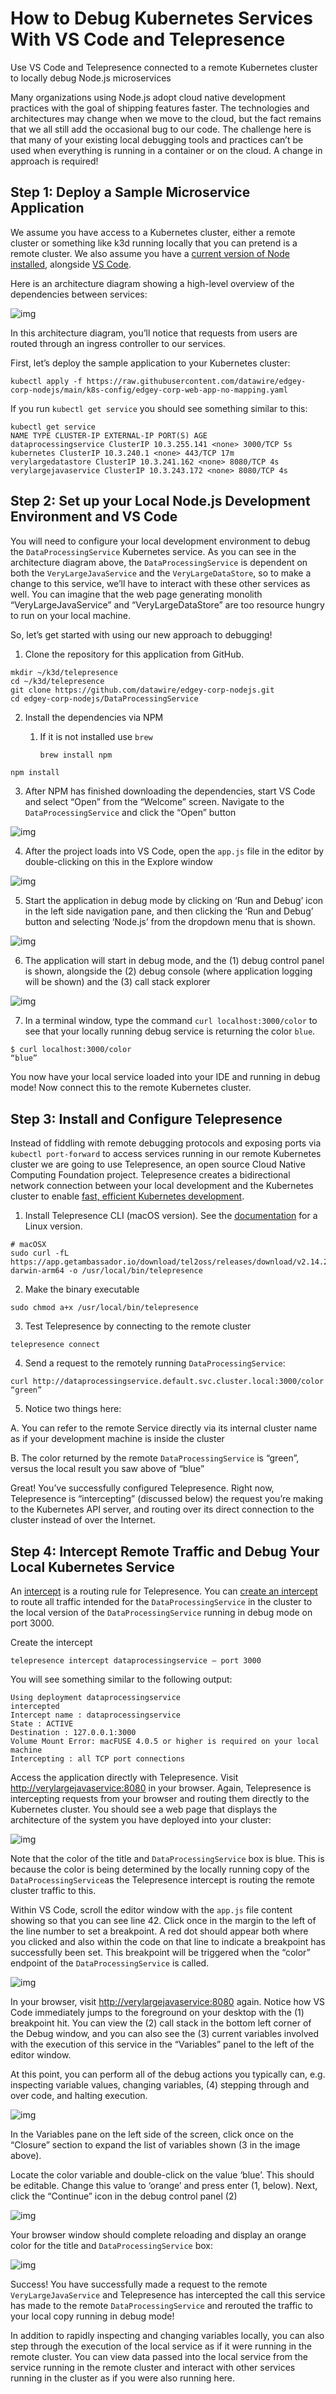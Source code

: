 # How to Debug Kubernetes Services With VS Code and Telepresence

Use VS Code and Telepresence connected to a remote Kubernetes cluster to locally debug Node.js microservices

Many organizations using Node.js adopt cloud native development practices with the goal of shipping features faster. The technologies and architectures may change when we move to the cloud, but the fact remains that we all still add the occasional bug to our code. The challenge here is that many of your existing local debugging tools and practices can’t be used when everything is running in a container or on the cloud. A change in approach is required!



## Step 1: Deploy a Sample Microservice Application

We assume you have access to a Kubernetes cluster, either a remote cluster or something like k3d running locally that you can pretend is a remote cluster. We also assume you have a [current version of Node installed](https://nodejs.org/en/download/), alongside [VS Code](https://code.visualstudio.com/).

Here is an architecture diagram showing a high-level overview of the dependencies between services:

![img](https://miro.medium.com/v2/resize:fit:1400/0*7z4okLAi88Hli3lF)

In this architecture diagram, you’ll notice that requests from users are routed through an ingress controller to our services. 

First, let’s deploy the sample application to your Kubernetes cluster:

```
kubectl apply -f https://raw.githubusercontent.com/datawire/edgey-corp-nodejs/main/k8s-config/edgey-corp-web-app-no-mapping.yaml
```

If you run `kubectl get service` you should see something similar to this:

```
kubectl get service
NAME TYPE CLUSTER-IP EXTERNAL-IP PORT(S) AGE
dataprocessingservice ClusterIP 10.3.255.141 <none> 3000/TCP 5s
kubernetes ClusterIP 10.3.240.1 <none> 443/TCP 17m
verylargedatastore ClusterIP 10.3.241.162 <none> 8080/TCP 4s
verylargejavaservice ClusterIP 10.3.243.172 <none> 8080/TCP 4s
```

## Step 2: Set up your Local Node.js Development Environment and VS Code

You will need to configure your local development environment to debug the `DataProcessingService` Kubernetes service. As you can see in the architecture diagram above, the `DataProcessingService` is dependent on both the `VeryLargeJavaService` and the `VeryLargeDataStore`, so to make a change to this service, we’ll have to interact with these other services as well. You can imagine that the web page generating monolith “VeryLargeJavaService” and “VeryLargeDataStore” are too resource hungry to run on your local machine.

So, let’s get started with using our new approach to debugging!

1. Clone the repository for this application from GitHub.

```
mkdir ~/k3d/telepresence
cd ~/k3d/telepresence
git clone https://github.com/datawire/edgey-corp-nodejs.git
cd edgey-corp-nodejs/DataProcessingService
```

2. Install the dependencies via NPM

   1. If it is not installed use `brew`

      ```bash
      brew install npm
      ```

      

```
npm install
```

3. After NPM has finished downloading the dependencies, start VS Code and select “Open” from the “Welcome” screen. Navigate to the `DataProcessingService` and click the “Open” button

![img](https://miro.medium.com/v2/resize:fit:1400/0*9f72XcXgdMp-bK2N)

4. After the project loads into VS Code, open the `app.js` file in the editor by double-clicking on this in the Explore window

![img](https://miro.medium.com/v2/resize:fit:1400/0*Hdsq-Q53P-Ky_5Uj)

5. Start the application in debug mode by clicking on ‘Run and Debug’ icon in the left side navigation pane, and then clicking the ‘Run and Debug’ button and selecting ‘Node.js’ from the dropdown menu that is shown.

![img](https://miro.medium.com/v2/resize:fit:1400/0*-e7wI8h24h8zAzM_)

6. The application will start in debug mode, and the (1) debug control panel is shown, alongside the (2) debug console (where application logging will be shown) and the (3) call stack explorer

![img](https://miro.medium.com/v2/resize:fit:1400/0*J0c-L8IXcEMApnxu)

7. In a terminal window, type the command `curl localhost:3000/color` to see that your locally running debug service is returning the color `blue`.

```
$ curl localhost:3000/color
“blue”
```

You now have your local service loaded into your IDE and running in debug mode! Now connect this to the remote Kubernetes cluster.

## Step 3: Install and Configure Telepresence

Instead of fiddling with remote debugging protocols and exposing ports via `kubectl port-forward` to access services running in our remote Kubernetes cluster we are going to use Telepresence, an open source Cloud Native Computing Foundation project. Telepresence creates a bidirectional network connection between your local development and the Kubernetes cluster to enable [fast, efficient Kubernetes development](https://www.getambassador.io/use-case/local-kubernetes-development/).

1. Install Telepresence CLI (macOS version). See the [documentation](https://www.getambassador.io/docs/latest/telepresence/quick-start/) for a Linux version.

```
# macOSX 
sudo curl -fL https://app.getambassador.io/download/tel2oss/releases/download/v2.14.2/telepresence-darwin-arm64 -o /usr/local/bin/telepresence
```

2. Make the binary executable

```
sudo chmod a+x /usr/local/bin/telepresence
```

3. Test Telepresence by connecting to the remote cluster

```
telepresence connect
```

4. Send a request to the remotely running `DataProcessingService`:

```
curl http://dataprocessingservice.default.svc.cluster.local:3000/color
“green”
```

5. Notice two things here:

A. You can refer to the remote Service directly via its internal cluster name as if your development machine is inside the cluster

B. The color returned by the remote `DataProcessingService` is “green”, versus the local result you saw above of “blue”

Great! You’ve successfully configured Telepresence. Right now, Telepresence is “intercepting” (discussed below) the request you’re making to the Kubernetes API server, and routing over its direct connection to the cluster instead of over the Internet.

## Step 4: Intercept Remote Traffic and Debug Your Local Kubernetes Service

An [intercept](https://www.getambassador.io/docs/latest/telepresence/reference/intercepts/) is a routing rule for Telepresence. You can [create an intercept](https://www.getambassador.io/docs/latest/telepresence/howtos/intercepts/) to route all traffic intended for the `DataProcessingService` in the cluster to the local version of the `DataProcessingService` running in debug mode on port 3000.

Create the intercept

```
telepresence intercept dataprocessingservice — port 3000
```

You will see something similar to the following output:

```
Using deployment dataprocessingservice
intercepted
Intercept name : dataprocessingservice
State : ACTIVE
Destination : 127.0.0.1:3000
Volume Mount Error: macFUSE 4.0.5 or higher is required on your local machine
Intercepting : all TCP port connections
```

Access the application directly with Telepresence. Visit [http://verylargejavaservice:8080](http://verylargejavaservice:8080/) in your browser. Again, Telepresence is intercepting requests from your browser and routing them directly to the Kubernetes cluster. You should see a web page that displays the architecture of the system you have deployed into your cluster:

![img](https://miro.medium.com/v2/resize:fit:1400/0*DsV_Ej9v5cpbZ1KF)

Note that the color of the title and `DataProcessingService` box is blue. This is because the color is being determined by the locally running copy of the `DataProcessingService`as the Telepresence intercept is routing the remote cluster traffic to this.

Within VS Code, scroll the editor window with the `app.js` file content showing so that you can see line 42. Click once in the margin to the left of the line number to set a breakpoint. A red dot should appear both where you clicked and also within the code on that line to indicate a breakpoint has successfully been set. This breakpoint will be triggered when the “color” endpoint of the `DataProcessingService` is called.

![img](https://miro.medium.com/v2/resize:fit:1400/0*dWerzEInUybca7fw)

In your browser, visit [http://verylargejavaservice:8080](http://verylargejavaservice:8080/) again. Notice how VS Code immediately jumps to the foreground on your desktop with the (1) breakpoint hit. You can view the (2) call stack in the bottom left corner of the Debug window, and you can also see the (3) current variables involved with the execution of this service in the “Variables” panel to the left of the editor window.

At this point, you can perform all of the debug actions you typically can, e.g. inspecting variable values, changing variables, (4) stepping through and over code, and halting execution.

![img](https://miro.medium.com/v2/resize:fit:1400/0*86q2P4pdr8XYqITb)

In the Variables pane on the left side of the screen, click once on the “Closure” section to expand the list of variables shown (3 in the image above).

Locate the color variable and double-click on the value ‘blue’. This should be editable. Change this value to ‘orange’ and press enter (1, below). Next, click the “Continue” icon in the debug control panel (2)

![img](https://miro.medium.com/v2/resize:fit:1400/0*QYhhguvaGmXfWDaC)

Your browser window should complete reloading and display an orange color for the title and `DataProcessingService` box:

![img](https://miro.medium.com/v2/resize:fit:1400/0*NoTQ31JUpA4cTps1)

Success! You have successfully made a request to the remote `VeryLargeJavaService` and Telepresence has intercepted the call this service has made to the remote `DataProcessingService` and rerouted the traffic to your local copy running in debug mode!

In addition to rapidly inspecting and changing variables locally, you can also step through the execution of the local service as if it were running in the remote cluster. You can view data passed into the local service from the service running in the remote cluster and interact with other services running in the cluster as if you were also running here.





